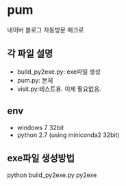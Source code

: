 # pum
네이버 블로그 자동방문 매크로

## 각 파일 설명 ##
- build_py2exe.py: exe파일 생성
- pum.py: 본체
- visit.py:테스트용. 이제 필요없음.

## env ##
- windows 7 32bit
- python 2.7 (using miniconda2 32bit)

## exe파일 생성방법 ##
python build_py2exe.py py2exe
